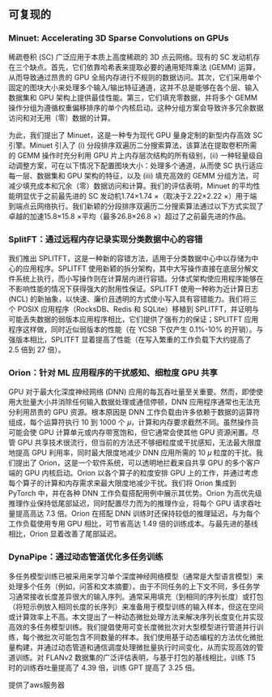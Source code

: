 ## 可复现的

### Minuet: Accelerating 3D Sparse Convolutions on GPUs

稀疏卷积 (SC) 广泛应用于本质上高度稀疏的 3D 点云网络。现有的 SC 发动机存在三个缺点。首先，它们依靠哈希表来提取必要的通用矩阵乘法 (GEMM) 运算，从而导致通过昂贵的 GPU 全局内存进行不规则的数据访问。其次，它们采用单个固定的图块大小来处理多个输入/输出特征通道，这并不总是能够在各个层、输入数据集和 GPU 架构上提供最佳性能。第三，它们填充零数据，并将多个 GEMM 操作分组为遵循权重偏移排序的单个内核启动。这种分组方案会导致许多冗余数据访问和对无用（零）数据的计算。

为此，我们提出了 Minuet，这是一种专为现代 GPU 量身定制的新型内存高效 SC 引擎。Minuet 引入了 (i) 分段排序双遍历二分搜索算法，该算法在提取卷积所需的 GEMM 操作时充分利用 GPU 片上内存层次结构的所有级别，(ii) 一种轻量级自动调整方案，可在以下情况下配置图块大小：处理多个通道，从而使 SC 执行适应每一层、数据集和 GPU 架构的特征，以及 (iii) 填充高效的 GEMM 分组方法，可减少填充成本和冗余（零）数据访问和计算。我们的评估表明，Minuet 的平均性能明显优于之前最先进的 SC 发动机1.74×1.74 ×（取决于2.22×2.22 ×）用于端到端点云网络执行。我们新颖的分段排序双遍历二分搜索算法通过以下方式实现了卓越的加速15.8×15.8 ×平均（最多26.8×26.8 ×）超过了之前最先进的作品。

### SplitFT：通过远程内存记录实现分类数据中心的容错

我们推出 SPLITFT，这是一种新的容错方法，适用于分类数据中心中以存储为中心的应用程序。SPLITFT 使用新颖的拆分架构，其中大写操作直接在底层分解文件系统上执行，而小写操作则在计算层内进行容错。分体式架构使应用程序能够在不影响性能的情况下获得强大的耐用性保证。SPLITFT 使用一种称为近计算日志 (NCL) 的新抽象，以快速、廉价且透明的方式使小写入具有容错能力。我们将三个 POSIX 应用程序（RocksDB、Redis 和 SQLite）移植到 SPLITFT，并证明与可能丢失数据的弱版本应用程序相比，它们提供了强有力的保证；SPLITFT 应用程序这样做，同时近似弱版本的性能（在 YCSB 下仅产生 0.1%-10% 的开销）。与强版本相比，SPLITFT 显着提高了性能（在写入繁重的工作负载下大约提高了 2.5 倍到 27 倍）。

### Orion：针对 ML 应用程序的干扰感知、细粒度 GPU 共享

GPU 对于最大化深度神经网络 (DNN) 应用的每瓦吞吐量至关重要。然而，即使使用大批量大小并消除任何输入数据处理或通信停顿，DNN 应用程序通常也无法充分利用昂贵的 GPU 资源。根本原因是 DNN 工作负载由许多依赖于数据的运算符组成，每个运算符执行 10 到 1000 个 𝜇，计算和内存要求截然不同。虽然操作员可能会使 GPU 计算单元或内存带宽饱和，但它通常会使其他 GPU 资源闲置。尽管 GPU 共享技术很流行，但当前的方法还不够细粒度或干扰感知，无法最大限度地提高 GPU 利用率，同时最大限度地减少 DNN 应用所需的 10 𝜇 粒度的干扰。我们提出了 Orion，这是一个软件系统，可以透明地拦截来自共享 GPU 的多个客户端的 GPU 内核启动。Orion 以各个算子的粒度安排 GPU 上的工作，并通过考虑每个算子的计算和内存需求来最大限度地减少干扰。我们将 Orion 集成到 PyTorch 中，并在各种 DNN 工作负载搭配用例中展示其优势。Orion 为高优先级推理作业保持低尾部延迟，同时配置尽力而为的推理作业，将每个 GPU 请求吞吐量提高高达 7.3 倍。Orion 在搭配 DNN 训练时还保持较低的推理延迟，与为每个工作负载使用专用 GPU 相比，可节省高达 1.49 倍的训练成本。与最先进的基线相比，Orion 显着改善了尾部延迟。

### DynaPipe：通过动态管道优化多任务训练

多任务模型训练已被采用来学习单个深度神经网络模型（通常是大型语言模型）来处理多个任务（例如，问答和文本摘要）。由于不同任务的上下文不同，多任务学习通常接收长度差异很大的输入序列。通常采用填充（到相同的序列长度）或打包（将短示例放入相同长度的长序列）来准备用于模型训练的输入样本，但这在空间或计算效率上不高。本文提出了一种动态微批处理方法来解决序列长度变化并实现高效的多任务模型训练。我们提倡使用可变长度微批次对大型模型进行管道并行训练，每个微批次可能包含不同数量的样本。我们使用基于动态编程的方法优化微批量构建，并通过动态管道和通信调度处理微批量执行时间变化，从而实现高效的管道训练。对 FLANv2 数据集的广泛评估表明，与基于打包的基线相比，训练 T5 时的训练吞吐量提高了 4.39 倍，训练 GPT 提高了 3.25 倍。

提供了aws服务器

